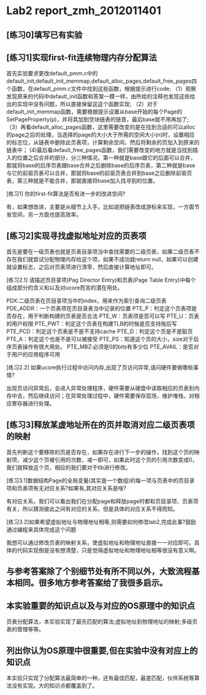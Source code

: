 # Lab2 report_zmh_2012011401

## [练习0]填写已有实验

## [练习1]实现first-fit连续物理内存分配算法
> 
首先实验要求更改default_pmm.c中的default_init,default_init_memmap,default_alloc_pages,default_free_pages四个函数，在default_pmm.c文件中找到这些函数，根据提示进行code;
（1）观察发现原来的代码中default_init函数和答案一模一样，由所给的注释也发现这些给出的实现中没有问题，所以直接保留这这个函数实现;
（2）对于default_init_memmap函数，需要根据提示设置从base开始的每个Page的SetPageProperty(p)，并将其加到空块链表的链首，最后base就不用再加了;
（3）再看default_alloc_pages函数，这里需要改变的是在找到合适的可以alloc的page之后的处理，当选择的page的大小大于所需的空间大小(n)时，设置相应的标志位，从链表中删除此页表项，计算剩余空间，然后将剩余的页加入到原来的链表中；
(4)最后看default_free_pages函数，我们需要改变的地方就是当找到插入的位置之后合并的部分，分三种情况，第一种就是base跟它的后面可以合并，那就将base的后序页表跟base合并之后删除base的后序页表，第二种就是base与它的前驱页表可以合并，那就将base的前驱页表合并到base之后删除前驱页表，第三种就是不能合并，那就直接将base加入找寻到的位置。 


[练习1] 你的first-fit算法是否有进一步的改进空间? 
> 
有，如果想改进，主要是从细节上入手，比如说把链表改成游标来实现，一方面节省空间，另一方面也提高效率。


## [练习2]实现寻找虚拟地址对应的页表项
> 
首先是要在一级页表也就是页表目录项当中查找需要的二级页表，如果二级页表不存在我们就尝试分配物理内存给这个项，如果不成功就return null，如果可以创建就设置标志，之后对页表项进行清零，然后直接计算地址即可。

  
[练习2.1] 请描述页目录项(Pag Director Entry)和页表(Page Table Entry)中每个组成部分的含义和以及对ucore而言的潜在用处。
> 
PDX:二级页表在页目录项当中的index，用来作为索引查询二级页表 
PDE_ADDR：一个页表项在页目录表当中记录的位置 
PTE_P：判定这个页表项是否存在，用于判断构建的页表是否合法 
PTE_W：页表项是否可以写 
PTE_U：页表的用户权限 
PTE_PWT：判定这个页表在构建TLB的时候是否支持拖后写 
PTE_PCD：判定这个页表是不是不支持cache 
PTE_D：判定这个页是不是脏页 
PTE_A：判定这个也是不是可以被接受 
PTE_PS：知道这个页的大小，size对于后序页表操作有很大用处。 
PTE_MBZ:必须是0的bits有多少位 
PTE_AVAIL：是否对于用户的应用程序可用


[练习2.2] 如果ucore执行过程中访问内存,出现了页访问异常,请问硬件要做哪些事情?
> 
出现页访问异常后，会进入异常处理程序，硬件需要从硬盘中读取相应的页表到内存中去，然后继续访问；在异常处理过程中，硬件需要保存现场，维护堆栈，对相应寄存器进行处理。


## [练习3]释放某虚地址所在的页并取消对应二级页表项的映射
> 
首先判断这个要移除的页是否存在，如果存在进行下一步的操作，找到这个页的映射项，减少这个页被引用的次数，减一即可，如果此时这个页的引用次数变成0，我们就释放这个页，相应的我们要对于tlb进行修改。

[练习3.1]数据结构Page的全局变量(其实是一个数组)的每一项与页表中的页目录项和页表项有无对应关系?如果有,其对应关系是啥?
> 
有对应关系，我们可以看出我们在分配page和释放page时都和页目录项、页表项有关，所以猜测彼此之间有对应的关系，但是具体的对应关系不得而知。


[练习3.2]如果希望虚拟地址与物理地址相等,则需要如何修改lab2,完成此事?鼓励通过编程来具体完成这个问题
> 
我想可以通过修改页表的映射关系，使虚拟地址和物理地址直接一一对应即可。具体的代码实现倒是没有想清楚，只是觉得虚拟地址和物理地址相等很没有意义啊。

## 与参考答案除了个别细节处有所不同以外，大致流程基本相同。很多地方参考答案给了我很多启示。

## 本实验重要的知识点以及与对应的OS原理中的知识点
页表分配算法，本实验实现了最先匹配的算法;虚拟地址到物理地址的映射;多级页表的管理等等。

## 列出你认为OS原理中很重要,但在实验中没有对应上的知识点
本实验只实现了分配算法最简单的一种，还有最佳匹配，最差匹配，伙伴系统等算法没有实现。大的知识点都覆盖到了。





